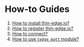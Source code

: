 # How-to Guides

1. [How to install thin-edge.io?](./002_installation.md)
2. [How to register thin-edge.io?](./003_registration.md)
3. [How to connect?](./004_connect.md)
4. [How to use `tedge mqtt` module?](./005_pub_sub.md)
